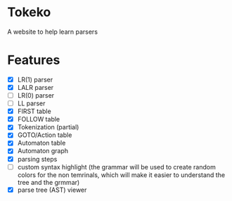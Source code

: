 # Tokeko
A website to help learn parsers

# Features

- [x] LR(1) parser
- [x] LALR parser
- [ ] LR(0) parser
- [ ] LL parser
- [x] FIRST table 
- [x] FOLLOW table
- [x] Tokenization (partial)
- [x] GOTO/Action table
- [x] Automaton table
- [x] Automaton graph
- [x] parsing steps
- [ ] custom syntax highlight (the grammar will be used to create random colors for the non temrinals, which will make it easier to understand the tree and the grmmar)
- [x] parse tree (AST) viewer 